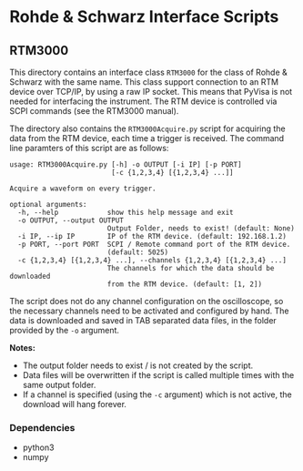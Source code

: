 # Rohde & Schwarz Interface Scripts

## RTM3000
This directory contains an interface class `RTM3000` for the class of Rohde & Schwarz with the same name. This class support connection to an RTM device over TCP/IP, by using a raw IP socket. This means that PyVisa is not needed for interfacing the instrument. The RTM device is controlled via SCPI commands (see the RTM3000 manual).

The directory also contains the `RTM3000Acquire.py` script for acquiring the data from the RTM device, each time a trigger is received. The command line paramters of this script are as follows:

    usage: RTM3000Acquire.py [-h] -o OUTPUT [-i IP] [-p PORT]
                             [-c {1,2,3,4} [{1,2,3,4} ...]]

    Acquire a waveform on every trigger.

    optional arguments:
      -h, --help            show this help message and exit
      -o OUTPUT, --output OUTPUT
                            Output Folder, needs to exist! (default: None)
      -i IP, --ip IP        IP of the RTM device. (default: 192.168.1.2)
      -p PORT, --port PORT  SCPI / Remote command port of the RTM device.
                            (default: 5025)
      -c {1,2,3,4} [{1,2,3,4} ...], --channels {1,2,3,4} [{1,2,3,4} ...]
                            The channels for which the data should be downloaded
                            from the RTM device. (default: [1, 2])

The script does not do any channel configuration on the oscilloscope, so the necessary channels need to be activated and configured by hand. The data is downloaded and saved in TAB separated data files, in the folder provided by the `-o` argument.

**Notes:**
  - The output folder needs to exist / is not created by the script.
  - Data files will be overwritten if the script is called multiple times with the same output folder.
  - If a channel is specified (using the `-c` argument) which is not active, the download will hang forever.

### Dependencies
- python3
- numpy
